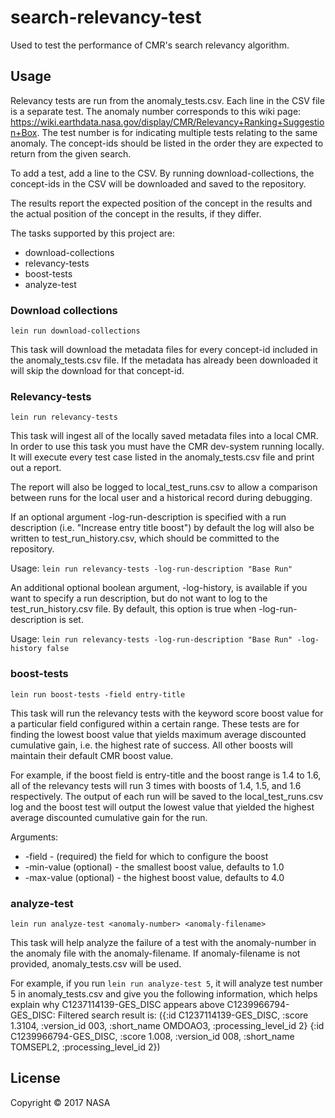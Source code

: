 # search-relevancy-test

Used to test the performance of CMR's search relevancy algorithm.

## Usage

Relevancy tests are run from the anomaly_tests.csv. Each line in the CSV file is a separate test. The anomaly number corresponds to this wiki page: https://wiki.earthdata.nasa.gov/display/CMR/Relevancy+Ranking+Suggestion+Box. The test number is for indicating multiple tests relating to the same anomaly. The concept-ids should be listed in the order they are expected to return from the given search.

To add a test, add a line to the CSV. By running download-collections, the concept-ids in the CSV will be downloaded and saved to the repository.

The results report the expected position of the concept in the results and the actual position of the concept in the results, if they differ.

The tasks supported by this project are:
* download-collections
* relevancy-tests
* boost-tests
* analyze-test

### Download collections

`lein run download-collections`

This task will download the metadata files for every concept-id included in the anomaly_tests.csv file. If the metadata has already been downloaded it will skip the download for that concept-id.

### Relevancy-tests

`lein run relevancy-tests`

This task will ingest all of the locally saved metadata files into a local CMR. In order to use this task you must have the CMR dev-system running locally. It will execute every test case listed in the anomaly_tests.csv file and print out a report.

The report will also be logged to local_test_runs.csv to allow a comparison between runs for the local user and a historical record during debugging.

If an optional argument -log-run-description is specified with a run description (i.e. "Increase entry title boost") by default the log will also be written to test_run_history.csv, which should be committed to the repository.

Usage: `lein run relevancy-tests -log-run-description "Base Run"`

An additional optional boolean argument, -log-history, is available if you want to specify a run description, but do not want to log to the test_run_history.csv file. By default, this option is true when -log-run-description is set.

Usage: `lein run relevancy-tests -log-run-description "Base Run" -log-history false`

### boost-tests

`lein run boost-tests -field entry-title`

This task will run the relevancy tests with the keyword score boost value for a particular field configured within a certain range. These tests are for finding the lowest boost value that yields maximum average discounted cumulative gain, i.e. the highest rate of success. All other boosts will maintain their default CMR boost value.

For example, if the boost field is entry-title and the boost range is 1.4 to 1.6, all of the relevancy tests will run 3 times with boosts of 1.4, 1.5, and 1.6 respectively. The output of each run will be saved to the local_test_runs.csv log and the boost test will output the lowest value that yielded the highest average discounted cumulative gain for the run.

Arguments:
* -field - (required) the field for which to configure the boost
* -min-value (optional) - the smallest boost value, defaults to 1.0
* -max-value (optional) - the highest boost value, defaults to 4.0

### analyze-test

`lein run analyze-test <anomaly-number> <anomaly-filename>`

This task will help analyze the failure of a test with the anomaly-number in the anomaly file with the anomaly-filename. 
If anomaly-filename is not provided, anomaly_tests.csv will be used.

For example, if you run `lein run analyze-test 5`, it will analyze test number 5 in anomaly_tests.csv and give you the
following information, which helps explain why C1237114139-GES_DISC appears above C1239966794-GES_DISC: 
Filtered search result is:  ({:id C1237114139-GES_DISC, :score 1.3104, :version_id 003, :short_name OMDOAO3, :processing_level_id 2} {:id C1239966794-GES_DISC, :score 1.008, :version_id 008, :short_name TOMSEPL2, :processing_level_id 2})

## License

Copyright © 2017 NASA
